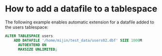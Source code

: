 # How to add a datafile to a tablespace

The following example enables automatic extension for a datafile added to the users tablespace:

```sql
ALTER TABLESPACE users
    ADD DATAFILE '/home/mijin/test_data/users02.dbf' SIZE 1000M
      AUTOEXTEND ON
      MAXSIZE UNLIMITED;
```
